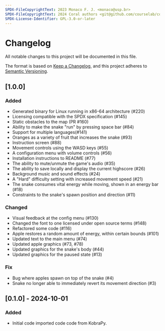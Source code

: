 ```yaml
---
SPDX-FileCopyrightText: 2023 Monaco F. J. <monaco@usp.br>
SPDX-FileCopyrightText: 2024 Coral authors <git@github.com/courselab/coral>
SPDX-License-Identifier: GPL-3.0-or-later
---
```


# Changelog

All notable changes to this project will be documented in this file.

The format is based on [Keep a Changelog](https://keepachangelog.com/en/1.1.0/),
and this project adheres to [Semantic Versioning](https://semver.org/spec/v2.0.0.html).

## [1.0.0]

### Added

- Generated binary for Linux running in x86-64 architecture (#220)
- Licensing compatible with the SPDX specification (#145)
- Static obstacles to the map (PR #160)
- Ability to make the snake "run" by pressing space bar (#84)
- Support for multiple languages(#141)
- Oranges as a variety of fruit that increases the snake (#93)
- Instruction screen (#88)
- Movement controls using the WASD keys (#55)
- A configuration menu with volume controls (#56)
- Installation instructions to README (#77)
- The ability to mute/unmute the game's audio (#35)
- The ability to save locally and display the current highscore (#26)
- Background music and sound effects (#24)
- A "Hard" difficulty setting with increased movement speed (#21)
- The snake consumes vital energy while moving, shown in an energy bar (#18)
- Constraints to the snake's spawn position and direction (#11)

### Changed

- Visual feedback at the config menu (#130)
- Changed the font to one licensed under open source terms (#148)
- Refactored some code (#116)
- Apple restores a random amount of energy, within certain bounds (#101)
- Updated text to the main menu (#74)
- Updated apple graphics (#73, #78)
- Updated graphics for the snake's body (#44)
- Updated graphics for the paused state (#13)

### Fix

- Bug where apples spawn on top of the snake (#4)
- Snake no longer able to immediately revert its movement direction (#3)

## [0.1.0] - 2024-10-01

### Added

- Initial code imported code code from KobraPy.
